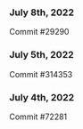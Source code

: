### July 8th, 2022

Commit #29290

### July 5th, 2022

Commit #314353


### July 4th, 2022

Commit #72281
